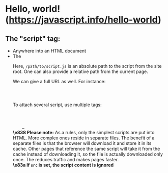 # **Hello, world!** (https://javascript.info/hello-world)

## The "script" tag:

-   Anywhere into an HTML document
-   The <code><script></code> tag contains Javascript code which is automatically executed when the browser processes the tag.

## Modern markup:

The <code><script></code> tag has a few attributes that are rarely used nowadays but can still be found in old code:

-   **The <code>type</code> attribute <code><script type=...></code>:**
    The old HTML standard, HTML4, required a script to have a type (type="text/javascript"). It's not required anymore.
    The modern HTML standard totally changed the meaning of this attribute. Now, it can be used for javascript modules.
-   **The <code>language</code> attribute <code><script language=...></code>:**
    This attributes was meant to show the language of the script (Javascript is default).
    There is no need to use it.
-   **Comment before and after scripts.**

## External scripts:

Script files are attached to HTML with the <code>scr</code> attribute:

<code>
    <script scr="/path/to/script.js"></script>
</code>

Here, <code>/path/to/script.js</code> is an absolute path to the script from the site root. One can also provide a relative path from the current page.

We can give a full URL as well. For instance:

<code>
    <script scr="https://cdnjs.cloudflare.com/ajax/libs/lodash.js/4.17.11/lodash.js"></script>
</code>

To attach several script, use multiple tags:

<code>
    <script src="/js/script1.js"></script>
    <script src="/js/script2.js"></script>
    …
</code>

<div class="boxed">
    <b><span color="#4b94be">\e838</span> Please note:</b>
    As a rules, only the simplest scripts are put into HTML. More complex ones reside in separate files.
    The benefit of a separate files is that the browser will download it and store it in its cache.
    Other pages that reference the same script will take it from the cache instead of downloading it, so the file is actually downloaded only once.
    The reduces traffic and makes pages faster.
</div>

<div class="boxed">
    <b><span color="#df6e41">\e83a</span> If <code>src</code> is set, the script content is ignored</b>
</div>
